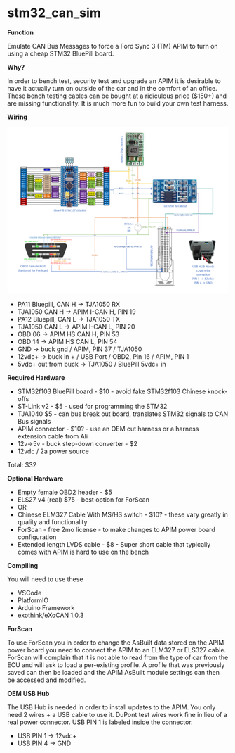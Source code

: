 # stm32_can_sim

**Function**

Emulate CAN Bus Messages to force a Ford Sync 3 (TM) APIM to turn on using a cheap STM32 BluePill board.  

**Why?**

In order to bench test, security test and upgrade an APIM it is desirable to have it actually turn on outside of the car and in the comfort of an office. These bench testing cables can be bought at a ridiculous price ($150+) and are missing functionality. It is much more fun to build your own test harness. 


**Wiring**

![Screenshot](doc/functional_diagram.png)

 - PA11 Bluepill, CAN H -> TJA1050 RX 
 - TJA1050 CAN H -> APIM I-CAN H, PIN 19
 - PA12 Bluepill, CAN L -> TJA1050 TX
 - TJA1050 CAN L -> APIM I-CAN L, PIN 20
 - OBD 06 -> APIM HS CAN H, PIN 53
 - OBD 14 -> APIM HS CAN L, PIN 54
 - GND -> buck gnd / APIM, PIN 37 / TJA1050
 - 12vdc+ -> buck in + / USB Port / OBD2, Pin 16 / APIM, PIN 1
 - 5vdc+ out from buck -> TJA1050 / BluePill 5vdc+ in

**Required Hardware**

 - STM32f103 BluePill board - $10 - avoid fake STM32f103 Chinese knock-offs
 - ST-Link v2 - $5 - used for programming the STM32
 - TJA1040 $5 - can bus break out board, translates STM32 signals to CAN Bus signals 
 - APIM connector - $10? - use an OEM cut harness or a harness extension cable from Ali 
 - 12v->5v  - buck step-down converter - $2
 - 12vdc / 2a power source
 
Total: $32

**Optional Hardware**
 - Empty female OBD2 header - $5
 - ELS27 v4 (real) $75 - best option for ForScan
 -  OR
 - Chinese ELM327 Cable With MS/HS switch - $10? - these vary greatly in quality and functionality
 - ForScan - free 2mo license - to make changes to APIM power board configuration
 - Extended length LVDS cable - $8 - Super short cable that typically comes with APIM is hard to use on the bench

**Compiling**

You will need to use these
 - VSCode
 - PlatformIO
 - Arduino Framework 
 - exothink/eXoCAN 1.0.3 
 
**ForScan**

To use ForScan you in order to change the AsBuilt data stored on the APIM power board you need to connect the APIM to an ELM327 or ELS327 cable. 
ForScan will complain that it is not able to read from the type of car from the ECU and will ask to load a per-existing profile. A profile that was previously saved can then be loaded and the APIM AsBuilt module settings can then be accessed and modified.

**OEM USB Hub** 

The USB Hub is needed in order to install updates to the APIM. You only need 2 wires + a USB cable to use it. DuPont test wires work fine in lieu of a real power connector.
USB PIN 1 is labeled inside the connector.
 - USB PIN 1 -> 12vdc+ 
 - USB PIN 4 -> GND
